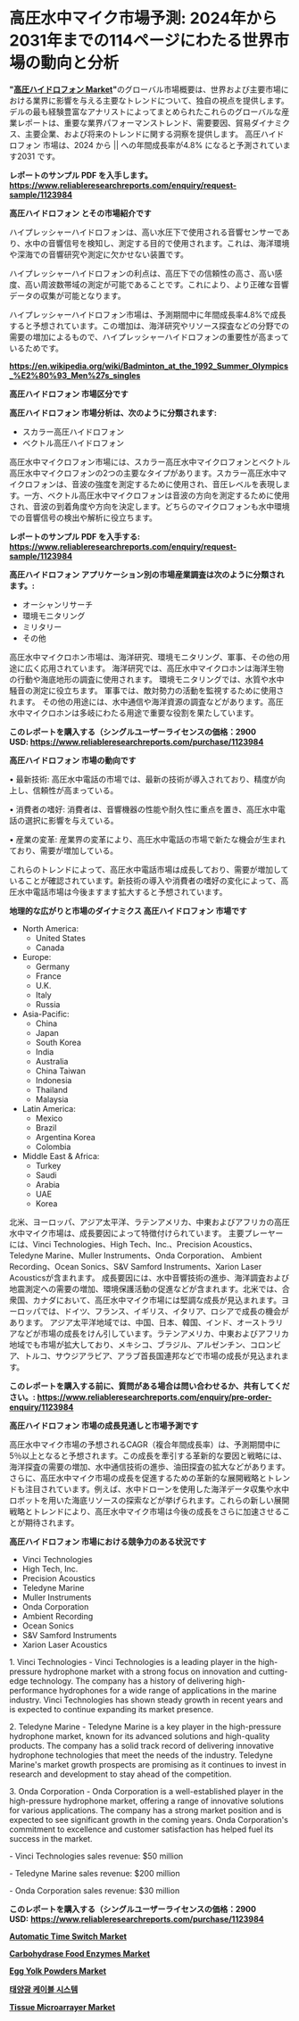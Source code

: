 <p><h1>高圧水中マイク市場予測: 2024年から2031年までの114ページにわたる世界市場の動向と分析</h1></p><p><strong>"<a href="https://www.reliableresearchreports.com/high-pressure-hydrophone-r1123984">高圧ハイドロフォン Market</a>"</strong>のグローバル市場概要は、世界および主要市場における業界に影響を与える主要なトレンドについて、独自の視点を提供します。 デルの最も経験豊富なアナリストによってまとめられたこれらのグローバルな産業レポートは、重要な業界パフォーマンストレンド、需要要因、貿易ダイナミクス、主要企業、および将来のトレンドに関する洞察を提供します。 高圧ハイドロフォン 市場は、2024 から || への年間成長率が4.8% になると予測されています2031 です。</p>
<p><strong>レポートのサンプル PDF を入手します。</strong><strong><a href="https://www.reliableresearchreports.com/enquiry/request-sample/1123984">https://www.reliableresearchreports.com/enquiry/request-sample/1123984</a></strong></p>
<p><strong>高圧ハイドロフォン とその市場紹介です</strong></p>
<p><p>ハイプレッシャーハイドロフォンは、高い水圧下で使用される音響センサーであり、水中の音響信号を検知し、測定する目的で使用されます。これは、海洋環境や深海での音響研究や測定に欠かせない装置です。</p><p>ハイプレッシャーハイドロフォンの利点は、高圧下での信頼性の高さ、高い感度、高い周波数帯域の測定が可能であることです。これにより、より正確な音響データの収集が可能となります。</p><p>ハイプレッシャーハイドロフォン市場は、予測期間中に年間成長率4.8%で成長すると予想されています。この増加は、海洋研究やリソース探査などの分野での需要の増加によるもので、ハイプレッシャーハイドロフォンの重要性が高まっているためです。</p><a href="https://en.wikipedia.org/wiki/Badminton_at_the_1992_Summer_Olympics_%E2%80%93_Men%27s_singles"></a></p>
<p><strong><a href="https://en.wikipedia.org/wiki/Badminton_at_the_1992_Summer_Olympics_%E2%80%93_Men%27s_singles">https://en.wikipedia.org/wiki/Badminton_at_the_1992_Summer_Olympics_%E2%80%93_Men%27s_singles</a></strong></p>
<p><strong>高圧ハイドロフォン&nbsp;市場区分です</strong><strong></strong></p>
<p><strong>高圧ハイドロフォン 市場分析は、次のように分類されます:</strong>&nbsp;</p>
<p><ul><li>スカラー高圧ハイドロフォン</li><li>ベクトル高圧ハイドロフォン</li></ul></p>
<p><p>高圧水中マイクロフォン市場には、スカラー高圧水中マイクロフォンとベクトル高圧水中マイクロフォンの2つの主要なタイプがあります。スカラー高圧水中マイクロフォンは、音波の強度を測定するために使用され、音圧レベルを表現します。一方、ベクトル高圧水中マイクロフォンは音波の方向を測定するために使用され、音波の到着角度や方向を決定します。どちらのマイクロフォンも水中環境での音響信号の検出や解析に役立ちます。</p></p>
<p><strong>レポートのサンプル PDF を入手する: <a href="https://www.reliableresearchreports.com/enquiry/request-sample/1123984">https://www.reliableresearchreports.com/enquiry/request-sample/1123984</a></strong></p>
<p><strong> 高圧ハイドロフォン アプリケーション別の市場産業調査は次のように分類されます。:</strong></p>
<p><ul><li>オーシャンリサーチ</li><li>環境モニタリング</li><li>ミリタリー</li><li>その他</li></ul></p>
<p><p>高圧水中マイクロホン市場は、海洋研究、環境モニタリング、軍事、その他の用途に広く応用されています。 海洋研究では、高圧水中マイクロホンは海洋生物の行動や海底地形の調査に使用されます。 環境モニタリングでは、水質や水中騒音の測定に役立ちます。 軍事では、敵対勢力の活動を監視するために使用されます。 その他の用途には、水中通信や海洋資源の調査などがあります。高圧水中マイクロホンは多岐にわたる用途で重要な役割を果たしています。</p></p>
<p><strong>このレポートを購入する（シングルユーザーライセンスの価格：2900 USD:</strong><strong>&nbsp;<a href="https://www.reliableresearchreports.com/purchase/1123984">https://www.reliableresearchreports.com/purchase/1123984</a></strong></p>
<p><strong>高圧ハイドロフォン 市場の動向です</strong></p>
<p><p>• 最新技術: 高圧水中電話の市場では、最新の技術が導入されており、精度が向上し、信頼性が高まっている。</p><p>• 消費者の嗜好: 消費者は、音響機器の性能や耐久性に重点を置き、高圧水中電話の選択に影響を与えている。</p><p>• 産業の変革: 産業界の変革により、高圧水中電話の市場で新たな機会が生まれており、需要が増加している。</p><p>これらのトレンドによって、高圧水中電話市場は成長しており、需要が増加していることが確認されています。新技術の導入や消費者の嗜好の変化によって、高圧水中電話市場は今後ますます拡大すると予想されています。</p></p>
<p><strong>地理的な広がりと市場のダイナミクス 高圧ハイドロフォン 市場です</strong></p>
<p><ul>
    <li>
        North America:
        <ul>
            <li>United States</li>
            <li>Canada</li>
        </ul>
    </li>
    <li>
        Europe:
        <ul>
            <li>Germany</li>
            <li>France</li>
            <li>U.K.</li>
            <li>Italy</li>
            <li>Russia</li>
        </ul>
    </li>
    <li>
        Asia-Pacific:
        <ul>
            <li>China</li>
            <li>Japan</li>
            <li>South Korea</li>
            <li>India</li>
            <li>Australia</li>
            <li>China Taiwan</li>
            <li>Indonesia</li>
            <li>Thailand</li>
            <li>Malaysia</li>
        </ul>
    </li>
    <li>
        Latin America:
        <ul>
            <li>Mexico</li>
            <li>Brazil</li>
            <li>Argentina Korea</li>
            <li>Colombia</li>
        </ul>
    </li>
    <li>
        Middle East & Africa:
        <ul>
            <li>Turkey</li>
            <li>Saudi</li>
            <li>Arabia</li>
            <li>UAE</li>
            <li>Korea</li>
        </ul>
    </li>
    </ul></p>
<p><p>北米、ヨーロッパ、アジア太平洋、ラテンアメリカ、中東およびアフリカの高圧水中マイク市場は、成長要因によって特徴付けられています。 主要プレーヤーには、Vinci Technologies、High Tech、Inc.、Precision Acoustics、Teledyne Marine、Muller Instruments、Onda Corporation、 Ambient Recording、Ocean Sonics、S&V Samford Instruments、Xarion Laser Acousticsが含まれます。 成長要因には、水中音響技術の進歩、海洋調査および地震測定への需要の増加、環境保護活動の促進などが含まれます。北米では、合衆国、カナダにおいて、高圧水中マイク市場には堅調な成長が見込まれます。ヨーロッパでは、ドイツ、フランス、イギリス、イタリア、ロシアで成長の機会があります。 アジア太平洋地域では、中国、日本、韓国、インド、オーストラリアなどが市場の成長をけん引しています。ラテンアメリカ、中東およびアフリカ地域でも市場が拡大しており、メキシコ、ブラジル、アルゼンチン、コロンビア、トルコ、サウジアラビア、アラブ首長国連邦などで市場の成長が見込まれます。</p></p>
<p><strong>このレポートを購入する前に、質問がある場合は問い合わせるか、共有してください。:&nbsp;<a href="https://www.reliableresearchreports.com/enquiry/pre-order-enquiry/1123984">https://www.reliableresearchreports.com/enquiry/pre-order-enquiry/1123984</a></strong></p>
<p><strong>高圧ハイドロフォン 市場の成長見通しと市場予測です</strong></p>
<p><p>高圧水中マイク市場の予想されるCAGR（複合年間成長率）は、予測期間中に5％以上となると予想されます。この成長を牽引する革新的な要因と戦略には、海洋探査の需要の増加、水中通信技術の進歩、油田探査の拡大などがあります。さらに、高圧水中マイク市場の成長を促進するための革新的な展開戦略とトレンドも注目されています。例えば、水中ドローンを使用した海洋データ収集や水中ロボットを用いた海底リソースの探索などが挙げられます。これらの新しい展開戦略とトレンドにより、高圧水中マイク市場は今後の成長をさらに加速させることが期待されます。</p></p>
<p><strong>高圧ハイドロフォン 市場における競争力のある状況です</strong></p>
<p><ul><li>Vinci Technologies</li><li>High Tech, Inc.</li><li>Precision Acoustics</li><li>Teledyne Marine</li><li>Muller Instruments</li><li>Onda Corporation</li><li>Ambient Recording</li><li>Ocean Sonics</li><li>S&V Samford Instruments</li><li>Xarion Laser Acoustics</li></ul></p>
<p><p>1. Vinci Technologies - Vinci Technologies is a leading player in the high-pressure hydrophone market with a strong focus on innovation and cutting-edge technology. The company has a history of delivering high-performance hydrophones for a wide range of applications in the marine industry. Vinci Technologies has shown steady growth in recent years and is expected to continue expanding its market presence.</p><p>2. Teledyne Marine - Teledyne Marine is a key player in the high-pressure hydrophone market, known for its advanced solutions and high-quality products. The company has a solid track record of delivering innovative hydrophone technologies that meet the needs of the industry. Teledyne Marine's market growth prospects are promising as it continues to invest in research and development to stay ahead of the competition.</p><p>3. Onda Corporation - Onda Corporation is a well-established player in the high-pressure hydrophone market, offering a range of innovative solutions for various applications. The company has a strong market position and is expected to see significant growth in the coming years. Onda Corporation's commitment to excellence and customer satisfaction has helped fuel its success in the market.</p><p>- Vinci Technologies sales revenue: $50 million</p><p>- Teledyne Marine sales revenue: $200 million</p><p>- Onda Corporation sales revenue: $30 million</p></p>
<p><strong>このレポートを購入する（シングルユーザーライセンスの価格：2900 USD:</strong>&nbsp;<strong><a href="https://www.reliableresearchreports.com/purchase/1123984">https://www.reliableresearchreports.com/purchase/1123984</a></strong></p>
<p><strong><p><a href="https://www.linkedin.com/pulse/navigating-global-automatic-time-switch-market-landscape-trends-lofxc?trackingId=ImRSFbFuTYOre7obEqAyPA%3D%3D">Automatic Time Switch Market</a></p><p><a href="https://github.com/jadenRaynor/Market-Research-Report-List-1/blob/main/carbohydrase-food-enzymes-market.md">Carbohydrase Food Enzymes Market</a></p><p><a href="https://github.com/ranaacryptoaddmin/Market-Research-Report-List-1/blob/main/egg-yolk-powders-market.md">Egg Yolk Powders Market</a></p><p><a href="https://medium.com/@trevorkruvalis5678/%EA%B8%80%EB%A1%9C%EB%B2%8C-%ED%83%9C%EC%96%91%EA%B4%91-%EC%BC%80%EC%9D%B4%EB%B8%94-%EC%8B%9C%EC%8A%A4%ED%85%9C-%EC%8B%9C%EC%9E%A5-%EC%8B%9C%EC%9E%A5-%EC%A0%90%EC%9C%A0%EC%9C%A8-%EC%8B%9C%EC%9E%A5-%EB%8F%99%ED%96%A5-%EB%B0%8F-%EB%AF%B8%EB%9E%98-%EC%84%B1%EC%9E%A5-%ED%83%90%EC%83%89-9b27a4399854">태양광 케이블 시스템</a></p><p><a href="https://medium.com/@darrensipes2023/tissue-microarrayer-market-industry-landscape-growth-trajectories-and-global-markets-c64de7f59f3a">Tissue Microarrayer Market</a></p></strong></p>